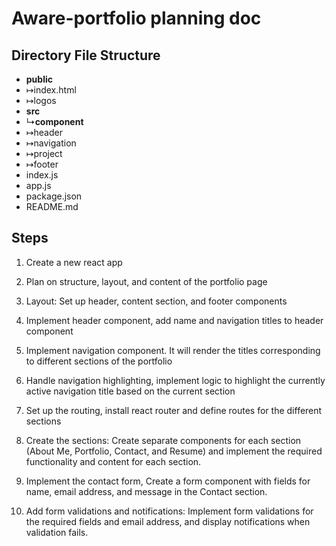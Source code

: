 # Aware-portfolio planning doc

## Directory File Structure
- **public**
- ↦index.html
- ↦logos
- **src**
- ↳**component**
- ↦header
- ↦navigation
- ↦project
- ↦footer
- index.js
- app.js
- package.json
- README.md 

## Steps

1. Create a new react app
2. Plan on structure, layout, and content of the portfolio page
3. Layout: Set up header, content section, and footer components 
4. Implement header component, add name and navigation titles to header component
5. Implement navigation component. It will render the titles corresponding to different sections of the portfolio
6. Handle navigation highlighting, implement logic to highlight the currently active navigation title based on the current section
7. Set up the routing, install react router and define routes for the different sections
8. Create the sections: Create separate components for each section (About Me, Portfolio, Contact, and Resume) and implement the required functionality and content for each section. 
9. Implement the contact form, Create a form component with fields for name, email address, and message in the Contact section.

10. Add form validations and notifications: Implement form validations for the required fields and email address, and display notifications when validation fails.